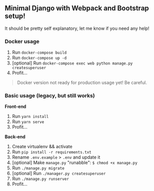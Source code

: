 ## Minimal Django with Webpack and Bootstrap setup!
It should be pretty self explanatory, let me know if you need any help!

### Docker usage
1. Run `docker-compose build`
2. Run `docker-compose up -d`
3. [optional] Run `docker-compose exec web python manage.py createsuperuser`
4. Profit...

> Docker version not ready for production usage yet! Be careful.

### Basic usage (legacy, but still works)

**Front-end**
1. Run `yarn install`
2. Run `yarn serve`
3. Profit...

**Back-end**
1. Create virtualenv && activate
2. Run `pip install -r requirements.txt`
3. Rename `.env.example` > `.env` and update it
4. [optional] Make `manage.py` "runabble": `$ chmod +x manage.py`
5. Run `./manage.py migrate`
6. [optional] Run `./manager.py createsuperuser`
7. Run `./manage.py runserver`
8. Profit...

